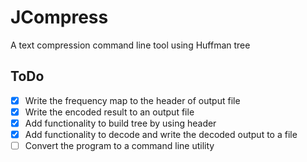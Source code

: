 # JCompress
A text compression command line tool using Huffman tree

## ToDo
 - [X] Write the frequency map to the header of output file
 - [X] Write the encoded result to an output file
 - [X] Add functionality to build tree by using header
 - [X] Add functionality to decode and write the decoded output to a file
 - [ ] Convert the program to a command line utility
